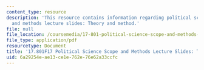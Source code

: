 ```yaml
---
content_type: resource
description: 'This resource contains information regarding political science scope
  and methods lecture slides: Theory and method.'
file: null
file_location: /coursemedia/17-801-political-science-scope-and-methods-fall-2017/6a29254eae13ce1e762e76e62a33ccfc_MIT17_801F17_Week2.pdf
file_type: application/pdf
resourcetype: Document
title: '17.801F17 Political Science Scope and Methods Lecture Slides: Theory and Method'
uid: 6a29254e-ae13-ce1e-762e-76e62a33ccfc
---
```

